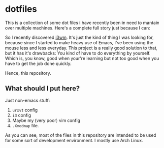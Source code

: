 # dotfiles

This is a collection of some dot files i have recently been in need to
mantain over multiple machines. Here's a complete full story just
because I can:

So I recently discovered [i3wm](http://i3wm.org/). It's just the kind
of thing I was looking for, because since I started to make heavy use
of Emacs, I've been using the mouse less and less everyday. This
project is a really good solution to that, but it has it's drawbacks:
You kind of have to do everything by yourself. Which is, you know,
good when your're learning but not too good when you have to get the
job done quickly.

Hence, this repository.

## What should I put here?

Just non-emacs stuff:

1. `urxvt` config
2. `i3` config
3. Maybe my (very poor) vim config
4. `.Xmodmap` file.

As you can see, most of the files in this repository are intended to
be used for some sort of development environment. I mostly use Arch
Linux.
